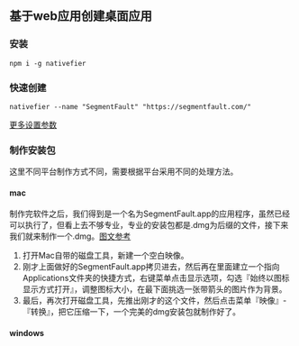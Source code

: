 ## 基于web应用创建桌面应用

### 安装
`npm i -g nativefier`


### 快速创建
`nativefier --name "SegmentFault" "https://segmentfault.com/"`

[更多设置参数](https://github.com/jiahaog/nativefier/blob/master/docs/api.md#command-line)


### 制作安装包

这里不同平台制作方式不同，需要根据平台采用不同的处理方法。

#### mac

制作完软件之后，我们得到是一个名为SegmentFault.app的应用程序，虽然已经可以执行了，但看上去不够专业，专业的安装包都是.dmg为后缀的文件，接下来我们就来制作一个.dmg。[图文参考][steps]

1. 打开Mac自带的磁盘工具，新建一个空白映像。
2. 刚才上面做好的SegmentFault.app拷贝进去，然后再在里面建立一个指向Applications文件夹的快捷方式，右键菜单点击显示选项，勾选『始终以图标显示方式打开』，调整图标大小，在最下面挑选一张带箭头的图片作为背景。
3. 最后，再次打开磁盘工具，先推出刚才的这个文件，然后点击菜单『映像』-『转换』，把它压缩一下，一个完美的dmg安装包就制作好了。


#### windows



[steps]: https://segmentfault.com/a/1190000012924855